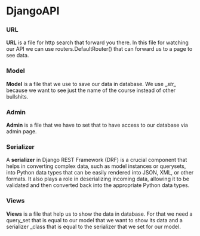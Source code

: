 # DjangoAPI
### URL
__URL__ is a file for http search that forward you there.
In this file for watching our API we can use routers.DefaultRouter() that can forward us to a page to see data.

### Model
__Model__ is a file that we use to save our data in database.
We use \__str\__ because we want to see just the name of the course instead of other bullshits.

### Admin
__Admin__ is a file that we have to set that to have access to our database via admin page.

### Serializer
A __serializer__ in Django REST Framework (DRF) is a crucial component that helps in converting complex data, such as model instances or querysets, into Python data types that can be easily rendered into JSON, XML, or other formats. It also plays a role in deserializing incoming data, allowing it to be validated and then converted back into the appropriate Python data types.

### Views
__Views__ is a file that help us to show the data in database. For that we need a query_set that is equal to our model that we want to show its data and a serializer	_class that is equal to the serializer that we set for our model.
